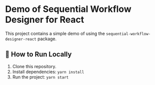 # Demo of Sequential Workflow Designer for React

This project contains a simple demo of using the `sequential-workflow-designer-react` package.

## 🚀 How to Run Locally

1. Clone this repository.
2. Install dependencies: `yarn install`
3. Run the project: `yarn start`

